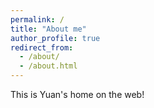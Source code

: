 ```yaml
---
permalink: /
title: "About me"
author_profile: true
redirect_from: 
  - /about/
  - /about.html
---
```


This is Yuan's home on the web!


